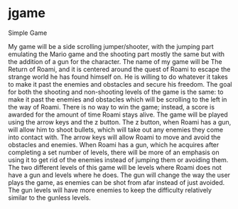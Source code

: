 jgame
=====

Simple Game

My game will be a side scrolling jumper/shooter, with the jumping part emulating the Mario game and the shooting part mostly the same but with the addition of a gun for the character. 
The name of my game will be The Return of Roami, and it is centered around the quest of Roami to escape the strange world he has found himself on. He is willing to do whatever it takes to make it past the enemies and obstacles and secure his freedom.
The goal for both the shooting and non-shooting levels of the game is the same: to make it past the enemies and obstacles which will be scrolling to the left in the way of Roami. There is no way to win the game; instead, a score is awarded for the amount of time Roami stays alive. 
The game will be played using the arrow keys and the z button. The z button, when Roami has a gun, will allow him to shoot bullets, which will take out any enemies they come into contact with. The arrow keys will allow Roami to move and avoid the obstacles and enemies. When Roami has a gun, which he acquires after completing a set number of levels, there will be more of an emphasis on using it to get rid of the enemies instead of jumping them or avoiding them. 
The two different levels of this game will be levels where Roami does not have a gun and levels where he does. The gun will change the way the user plays the game, as enemies can be shot from afar instead of just avoided. The gun levels will have more enemies to keep the difficulty relatively similar to the gunless levels.

